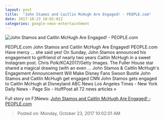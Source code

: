 ```yaml
---
layout: post
title:  "John Stamos and Caitlin McHugh Are Engaged! - PEOPLE.com"
date: 2017-10-23 10:02:01Z
categories: google-news-entertaintment
---
```


![John Stamos and Caitlin McHugh Are Engaged! - PEOPLE.com](http://peopledotcom.files.wordpress.com/2016/12/john-stamos1.jpg?crop=0px%2C124px%2C1335px%2C702px&resize=1200%2C630)

PEOPLE.com John Stamos and Caitlin McHugh Are Engaged! PEOPLE.com Have mercy … she said yes! On Sunday, John Stamos announced his engagement to girlfriend of nearly two years Caitlin McHugh in a sweet Instagram post. Chris Polk/KCA2017/Getty Images. The Fuller House star shared a magical drawing (with an even ... John Stamos & Caitlin McHugh's Engagement Announcement Will Make Disney Fans Swoon Bustle John Stamos and Caitlin McHugh get engaged CNN John Stamos gets engaged to Caitlin McHugh at Disneyland ABC News Los Angeles Times - New York Daily News - Page Six - HuffPost all 72 news articles »


Full story on F3News: [John Stamos and Caitlin McHugh Are Engaged! - PEOPLE.com](http://www.f3nws.com/n/qaBhcH)

> Posted on: Monday, October 23, 2017 10:02:01 AM
